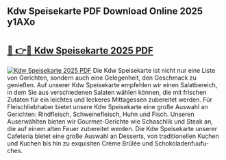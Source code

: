 ## Kdw Speisekarte PDF Download Online 2025 y1AXo

# <h2><a href="http://gc5faa.nevu.top/?p=Kdw+Speisekarte">🔗 👉🔴 Kdw Speisekarte 2025 PDF</a></h2>

[![Kdw Speisekarte 2025 PDF](https://i.imgur.com/dBaPXMq.png)](http://gc5faa.nevu.top/?p=Kdw+Speisekarte)
Die Kdw Speisekarte ist nicht nur eine Liste von Gerichten, sondern auch eine Gelegenheit, den Geschmack zu genießen. Auf unserer Kdw Speisekarte empfehlen wir einen Salatbereich, in dem Sie aus verschiedenen Salaten wählen können, die mit frischen Zutaten für ein leichtes und leckeres Mittagessen zubereitet werden. Für Fleischliebhaber bietet unsere Kdw Speisekarte eine große Auswahl an Gerichten: Rindfleisch, Schweinefleisch, Huhn und Fisch. Unseren Auserwählten bieten wir Gourmet-Gerichte wie Schaschlik und Steak an, die auf einem alten Feuer zubereitet werden. Die Kdw Speisekarte unserer Cafeteria bietet eine große Auswahl an Desserts, von traditionellen Kuchen und Kuchen bis hin zu exquisiten Crème Brûlée und Schokoladenfuufu-ches.
